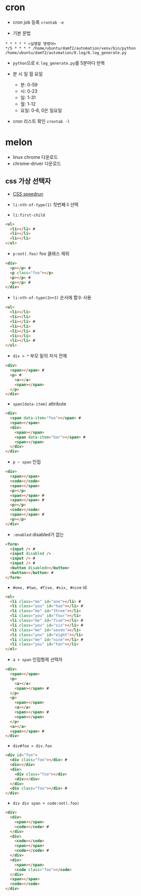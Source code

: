 # cron

- cron job 등록 `crontab -e`

- 기본 문법
```shell
* * * * * <실행할 명령어>
*/5 * * * * /home/ubuntu/damf2/automation/venv/bin/python /home/ubuntu/damf2/automation/0.log/0.log_generate.py   
```
- `python`으로 `0.log_generate.py`를 5분마다 반복
- 분 시 일 월 요일
    - 분: 0-59
    - 시: 0-23
    - 일: 1-31
    - 월: 1-12
    - 요일: 0-6, 0은 일요일

- cron 리스트 확인 `crontab -l`

# melon

- linux chrome 다운로드
- chrome-driver 다운로드

## css 가상 선택자
- [CSS speedrun](https://css-speedrun.netlify.app/)

- `li:nth-of-type(1)` 첫번째 li 선택
- `li:first-child`
```html
<ul>
  <li></li> #
  <li></li>
  <li></li>
</ul>
```

- `p:not(.foo)` foo 클래스 제외
```html
<div>
  <p></p> #
  <p class="foo"></p>
  <p></p> #
  <p></p> #
</div>
```

- `li:nth-of-type(2n+3)` 순서에 함수 사용
```html
<ul>
  <li></li>
  <li></li>
  <li></li> #
  <li></li>
  <li></li> #
  <li></li>
  <li></li> #
</ul>
```

- `div > *` 부모 밑의 자식 전체
```html
<div>
  <span></span> #
  <p> #
    <a></a>
    <span></span>
  </p>
</div>
```

- `span[data-item]` attribute
```html
<div>
  <span data-item="foo"></span> #
  <span></span>
  <div>
    <span></span>
    <span data-item="bar"></span> #
    <span></span>
  </div>
</div>
```

- `p ~ span` 인접
```html
<div>
  <span></span>
  <code></code>
  <span></span>
  <p></p>
  <span></span> #
  <span></span> #
  <p></p>
  <code></code>
  <span></span> #
  <p></p>
</div>
```

- `:enabled` disabled가 없는
```html
<form>
  <input /> #
  <input disabled />
  <input /> #
  <input /> #
  <button disabled></button>
  <button></button> #
</form>
```

- `#one, #two, #five, #six, #nine` id
```html
<ol>
  <li class="me" id="one"></li> #
  <li class="you" id="two"></li> #
  <li class="me" id="three"></li>
  <li class="you" id="four"></li>
  <li class="me" id="five"></li> #
  <li class="you" id="six"></li> #
  <li class="me" id="seven"></li>
  <li class="you" id="eight"></li>
  <li class="me" id="nine"></li> #
  <li class="you" id="ten"></li>
</ol>
```

- `a + span` 인접형제 선택자
```html
<div>
  <span></span>
  <p>
    <a></a>
    <span></span> #
  </p>
  <p>
    <span></span>
    <a></a>
    <span></span> #
    <span></span>
  </p>
  <a></a>
  <span></span> #
</div>
```

- `div#foo > div.foo`
```html
<div id="foo">
  <div class="foo"></div> #
  <div></div>
  <div>
    <div class="foo"></div>
    <div></div>
  </div>
  <div class="foo"></div> #
</div>
```

- `div div span + code:not(.foo)`
```html
<div>
  <div>
    <span></span>
    <code></code> #
  </div>
  <div>
    <code></code>
    <span></span>
    <code></code> #
  </div>
  <div>
    <span></span>
    <code class="foo"></code>
  </div>
  <span></span>
  <code></code>
</div>
```
